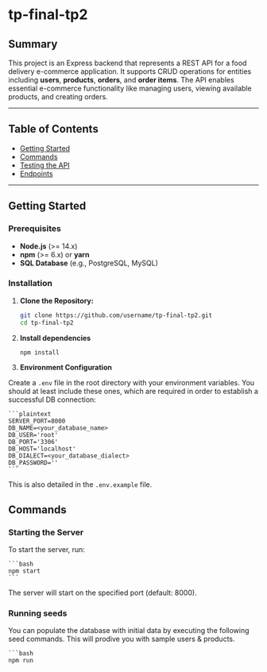 # tp-final-tp2

## Summary

This project is an Express backend that represents a REST API for a food delivery e-commerce application. It supports CRUD operations for entities including **users**, **products**, **orders**, and **order items**. The API enables essential e-commerce functionality like managing users, viewing available products, and creating orders.

---

## Table of Contents

- [Getting Started](#getting-started)
- [Commands](#commands)
- [Testing the API](#testing-the-api)
- [Endpoints](#endpoints)

---

## Getting Started

### Prerequisites

- **Node.js** (>= 14.x)
- **npm** (>= 6.x) or **yarn**
- **SQL Database** (e.g., PostgreSQL, MySQL)

### Installation

1. **Clone the Repository:**

   ```bash
   git clone https://github.com/username/tp-final-tp2.git
   cd tp-final-tp2
   ```

2. **Install dependencies**

    ```bash
    npm install
    ````

3. **Environment Configuration**

Create a `.env` file in the root directory with your environment variables. You should at least include these ones, which are required in order to establish a successful DB connection:

    ```plaintext
    SERVER_PORT=8000
    DB_NAME=<your_database_name>
    DB_USER='root'
    DB_PORT='3306'
    DB_HOST='localhost'
    DB_DIALECT=<your_database_dialect>
    DB_PASSWORD=''
    ```
This is also detailed in the `.env.example` file.

## Commands

### Starting the Server

To start the server, run:

    ```bash
    npm start
    ```

The server will start on the specified port (default: 8000).

### Running seeds

You can populate the database with initial data by executing the following seed commands. This will prodive you with sample users & products.

    ```bash
    npm run 

